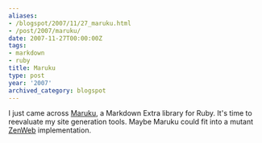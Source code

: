 ```yaml
---
aliases:
- /blogspot/2007/11/27_maruku.html
- /post/2007/maruku/
date: 2007-11-27T00:00:00Z
tags:
- markdown
- ruby
title: Maruku
type: post
year: '2007'
archived_category: blogspot
---
```

I just came across <a href="http://maruku.rubyforge.org/maruku.html">Maruku</a>, a Markdown Extra library for Ruby. It's time to reevaluate my site generation tools. Maybe Maruku could fit into a mutant <a href="http://zenspider.com/ZSS/Products/ZenWeb/index.html">ZenWeb</a> implementation.
<!-- TEASER_END -->
